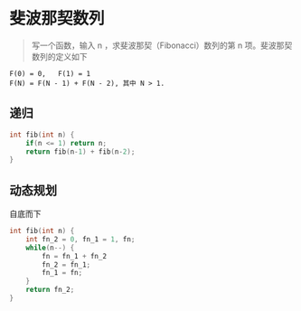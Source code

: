 # 斐波那契数列

>写一个函数，输入 n ，求斐波那契（Fibonacci）数列的第 n 项。斐波那契数列的定义如下
```
F(0) = 0,   F(1) = 1  
F(N) = F(N - 1) + F(N - 2), 其中 N > 1.
```

## 递归
```c++
int fib(int n) {
    if(n <= 1) return n;
    return fib(n-1) + fib(n-2);
}
```

## 动态规划
自底而下
```c++
int fib(int n) {
    int fn_2 = 0, fn_1 = 1, fn;
    while(n--) {
        fn = fn_1 + fn_2
        fn_2 = fn_1;
        fn_1 = fn;
    }
    return fn_2;
}
```